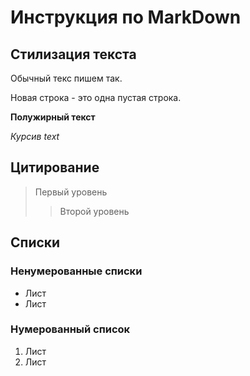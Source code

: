 # Инструкция по MarkDown 
## Стилизация текста
Обычный текс пишем так. 

Новая строка - это одна пустая строка.

**Полужирный текст**

*Курсив text*

## Цитирование

> Первый уровень
>> Второй уровень

## Списки

### Ненумерованные списки
* Лист
* Лист
### Нумерованный список
1. Лист
2. Лист
